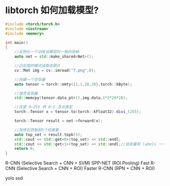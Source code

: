 # libtorch 如何加载模型?

```c++
#include <torch/torch.h>
#include <iostream>
#include <memory>

int main()
{
    //实例化一个训练该模型时一致的网络
    auto net = std::make_shared<Net>();

    //已灰度的模式读取该图片
    cv::Mat img = cv::imread("7.png",0);

    //创建一个空张量
    auto tensor = torch::emty({1,1,28,28},torch::kByte);

    //填充该张量
    std::memcpy(tensor.data_ptr(),img.data,1*1*28*28);

    //灰度 0~255 转 0~1 浮点类型
    torch::Tensor x = tensor.to(torch::kFloat32).divi_(255);

    torch::Tensor result = net->forward(x);

    //排序后获取前5个结果集
    auto top_set = result.topk(5);
    std::cout << std::get<0>(top_set) << std::endl;
    std::cout << std::get<1>(top_set) << std::endl;//该张量和 labels 一一对应，也就是预测的结果
    return 0;
}
```

R-CNN (Selective Search + CNN + SVM)
SPP-NET (ROI Pooling)
Fast R-CNN (Selective Search  + CNN + ROI)
Faster R-CNN (RPN + CNN + ROI)

yolo
ssd